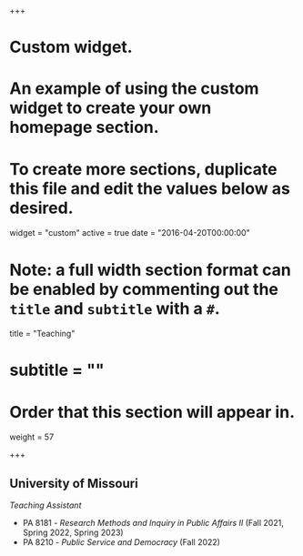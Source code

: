 +++
# Custom widget.
# An example of using the custom widget to create your own homepage section.
# To create more sections, duplicate this file and edit the values below as desired.
widget = "custom"
active = true
date = "2016-04-20T00:00:00"

# Note: a full width section format can be enabled by commenting out the `title` and `subtitle` with a `#`.
title = "Teaching"
# subtitle = ""


# Order that this section will appear in.
weight = 57


+++
<h2>University of Missouri</h2>

_Teaching Assistant_
+ PA 8181 - <i>Research Methods and Inquiry in Public Affairs II</i> (Fall 2021, Spring 2022, Spring 2023)
+ PA 8210 - <i>Public Service and Democracy</i> (Fall 2022)
